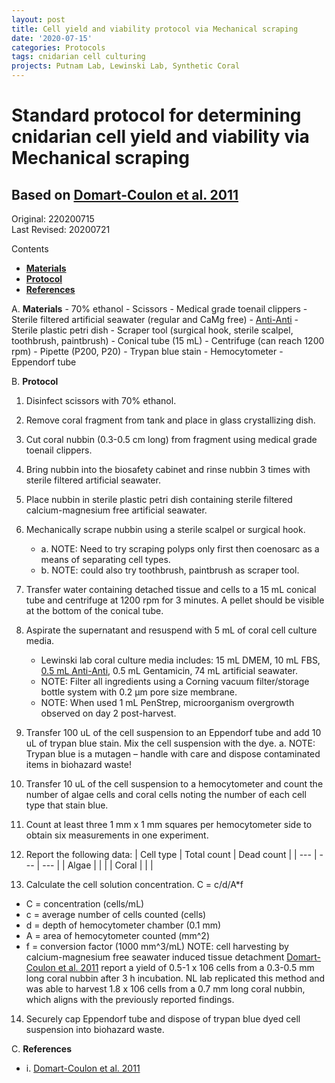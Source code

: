 ```yaml
---
layout: post
title: Cell yield and viability protocol via Mechanical scraping
date: '2020-07-15'
categories: Protocols
tags: cnidarian cell culturing
projects: Putnam Lab, Lewinski Lab, Synthetic Coral
---
```


# Standard protocol for determining cnidarian cell yield and viability via Mechanical scraping
## Based on [Domart-Coulon et al. 2011](https://www.pnas.org/content/98/21/11885.short)

Original: 220200715  
Last Revised: 20200721  

Contents  
- [**Materials**](#Materials)    
- [**Protocol**](#Protocol)  
- [**References**](#References)  

A. <a name="Materials"></a> **Materials**
      -   70% ethanol
      -   Scissors
      -   Medical grade toenail clippers
      -   Sterile filtered artificial seawater (regular and CaMg free)
      -   [Anti-Anti](https://www.thermofisher.com/order/catalog/product/15240062#/15240062)
      -   Sterile plastic petri dish
      -   Scraper tool (surgical hook, sterile scalpel, toothbrush, paintbrush)
      -   Conical tube (15 mL)
      -   Centrifuge (can reach 1200 rpm)
      -   Pipette (P200, P20)
      -   Trypan blue stain
      -   Hemocytometer
      -   Eppendorf tube

B. <a name="Protocol"></a> **Protocol**

1. Disinfect scissors with 70% ethanol.
2. Remove coral fragment from tank and place in glass crystallizing dish.
3. Cut coral nubbin (0.3-0.5 cm long) from fragment using medical grade toenail clippers.
4. Bring nubbin into the biosafety cabinet and rinse nubbin 3 times with sterile filtered artificial seawater.
5. Place nubbin in sterile plastic petri dish containing sterile filtered calcium-magnesium free artificial seawater.
6. Mechanically scrape nubbin using a sterile scalpel or surgical hook.
    - a. NOTE: Need to try scraping polyps only first then coenosarc as a means of separating cell types.
    - b. NOTE: could also try toothbrush, paintbrush as scraper tool.
7. Transfer water containing detached tissue and cells to a 15 mL conical tube and centrifuge at 1200 rpm for 3 minutes.  A pellet should be visible at the bottom of the conical tube.
8. Aspirate the supernatant and resuspend with 5 mL of coral cell culture media.
    - Lewinski lab coral culture media includes: 15 mL DMEM, 10 mL FBS, [0.5 mL Anti-Anti](https://www.thermofisher.com/order/catalog/product/15240062#/15240062), 0.5 mL Gentamicin, 74 mL artificial seawater.
    - NOTE: Filter all ingredients using a Corning vacuum filter/storage bottle system with 0.2 μm pore size membrane.
    - NOTE: When used 1 mL PenStrep, microorganism overgrowth observed on day 2 post-harvest.
9. Transfer 100 uL of the cell suspension to an Eppendorf tube and add 10 uL of trypan blue stain.  Mix the cell suspension with the dye.
  a. NOTE: Trypan blue is a mutagen – handle with care and dispose contaminated items in biohazard waste!
10. Transfer 10 uL of the cell suspension to a hemocytometer and count the number of algae cells and coral cells noting the number of each cell type that stain blue.
11. Count at least three 1 mm x 1 mm squares per hemocytometer side to obtain six measurements in one experiment.
12. Report the following data:
| Cell type | Total count | Dead count |
| --- | --- | --- |
| Algae |   |     |
| Coral |   |     |

13. Calculate the cell solution concentration. C = c/d/A*f
  - C = concentration (cells/mL)
  - c = average number of cells counted (cells)
  - d = depth of hemocytometer chamber (0.1 mm)
  - A = area of hemocytometer counted (mm^2)
  - f = conversion factor (1000 mm^3/mL)
  NOTE: cell harvesting by calcium-magnesium free seawater induced tissue detachment [Domart-Coulon et al. 2011](https://www.pnas.org/content/98/21/11885.short) report a yield of 0.5-1 x 106 cells from a 0.3-0.5 mm long coral nubbin after 3 h incubation. NL lab replicated this method and was able to harvest 1.8 x 106 cells from a 0.7 mm long coral nubbin, which aligns with the previously reported findings.
14. Securely cap Eppendorf tube and dispose of trypan blue dyed cell suspension into biohazard waste.

C. <a name="References"></a> **References**
  - i. [Domart-Coulon et al. 2011](https://www.pnas.org/content/98/21/11885.short)

